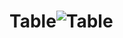 # Table![Table](https://user-images.githubusercontent.com/102663969/219078556-949f2c76-272e-4619-9135-504db5e5ee8e.png)
